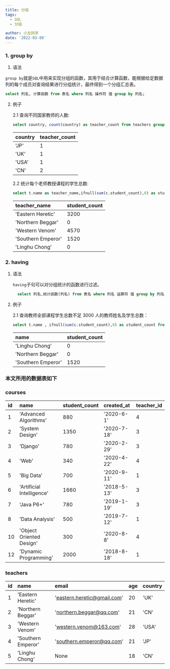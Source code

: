```yaml
---
title: 分组
tags:
  - SQL
  - 分组

author: 小左同学
date: '2022-03-08'
---
```


### 1. group by

1. 语法

`group by`就是`SQL`中用来实现分组的函数，其用于结合计算函数，能根据给定数据列的每个成员对查询结果进行分组统计，最终得到一个分组汇总表。

```sql
select 列名, 计算函数 from 表名 where 列名 操作符 值 group by 列名;
```

2. 例子

   2.1 查询不同国家教师的人数:

   ```sql
   select country, count(country) as teacher_count from teachers group by country order by teacher_count,country;
   ```

   | country | teacher_count |
   | :------ | :------------ |
   | 'JP'    | 1             |
   | 'UK'    | 1             |
   | 'USA'   | 1             |
   | 'CN'    | 2             |

   2.2 统计每个老师教授课程的学生总数:

   ```sql
   select t.name as teacher_name,ifnull(sum(c.student_count),0) as student_count from courses c right join teachers t on c.teacher_id = t.id group by t.id;
   ```

   | teacher_name       | student_count |
   | :----------------- | :------------ |
   | 'Eastern Heretic'  | 3200          |
   | 'Northern Beggar'  | 0             |
   | 'Western Venom'    | 4570          |
   | 'Southern Emperor' | 1520          |
   | 'Linghu Chong'     | 0             |

### 2. having

1. 语法

   `having`子句可以对分组统计的函数进行过滤。

   ```sql
     select 列名,统计函数(列名) from 表名 where 列名 运算符 值 group by 列名 having 统计函数(列名) 运算符 值;
   ```

2. 例子

   2.1 查询教师全部课程学生总数不足 3000 人的教师姓名及学生总数：

   ```sql
   select t.name , ifnull(sum(c.student_count),0) as student_count from courese c right join teachers t on c.teacher_id = t.id group by t.id having student_count <3000 order by student_count,name;
   ```

   | name               | student_count |
   | :----------------- | :------------ |
   | 'Linghu Chong'     | 0             |
   | 'Northern Beggar'  | 0             |
   | 'Southern Emperor' | 1520          |


### 本文所用的数据表如下

### courses

| id  | name                      | student_count | created_at  | teacher_id |
| :-- | :------------------------ | :------------ | :---------- | :--------- |
| 1   | 'Advanced Algorithms'     | 880           | '2020-6-1'  | 4          |
| 2   | 'System Design'           | 1350          | '2020-7-18' | 3          |
| 3   | 'Django'                  | 780           | '2020-2-29' | 3          |
| 4   | 'Web'                     | 340           | '2020-4-22' | 4          |
| 5   | 'Big Data'                | 700           | '2020-9-11' | 1          |
| 6   | 'Artificial Intelligence' | 1660          | '2018-5-13' | 3          |
| 7   | 'Java P6+'                | 780           | '2019-1-19' | 3          |
| 8   | 'Data Analysis'           | 500           | '2019-7-12' | 1          |
| 10  | 'Object Oriented Design'  | 300           | '2020-8-8'  | 4          |
| 12  | 'Dynamic Programming'     | 2000          | '2018-8-18' | 1          |

### teachers

| id  | name               | email                       | age | country |
| :-- | :----------------- | :-------------------------- | :-- | :------ |
| 1   | 'Eastern Heretic'  | 'eastern.heretic@gmail.com' | 20  | 'UK'    |
| 2   | 'Northern Beggar'  | 'northern.beggar@qq.com'    | 21  | 'CN'    |
| 3   | 'Western Venom'    | 'western.venom@163.com'     | 28  | 'USA'   |
| 4   | 'Southern Emperor' | 'southern.emperor@qq.com'   | 21  | 'JP'    |
| 5   | 'Linghu Chong'     | None                        | 18  | 'CN'    |
